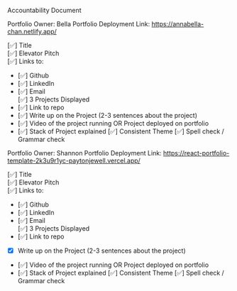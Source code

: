 Accountability Document

Portfolio Owner: Bella
Portfolio Deployment Link: https://annabella-chan.netlify.app/

 [✅] Title  
 [✅] Elevator Pitch  
 [✅] Links to:  
   - [✅] Github  
   - [✅] LinkedIn  
   - [✅] Email  
 [✅] 3 Projects Displayed  
   - [✅] Link to repo  
   - [✅] Write up on the Project (2-3 sentences about the project)  
   - [✅] Video of the project running OR Project deployed on portfolio  
   - [✅] Stack of Project explained 
 [✅] Consistent Theme
 [✅] Spell check / Grammar check 

Portfolio Owner: Shannon
Portfolio Deployment Link: https://react-portfolio-template-2k3u9r1yc-paytonjewell.vercel.app/

 [✅] Title  
 [✅] Elevator Pitch  
 [✅] Links to:  
   - [✅] Github  
   - [✅] LinkedIn  
   - [✅] Email  
 [✅] 3 Projects Displayed  
   - [✅] Link to repo  
   - [X] Write up on the Project (2-3 sentences about the project)  
   - [✅] Video of the project running OR Project deployed on portfolio  
   - [✅] Stack of Project explained 
 [✅] Consistent Theme
 [✅] Spell check / Grammar check 
